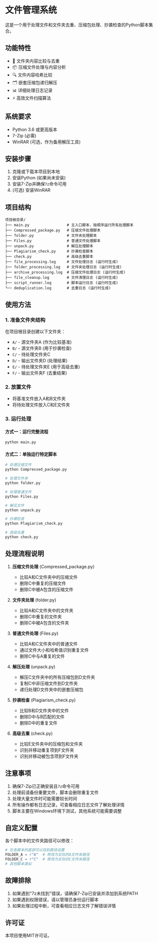 # 文件管理系统

这是一个用于处理文件和文件夹去重、压缩包处理、抄袭检查的Python脚本集合。

## 功能特性

- 📁 文件夹内容比较与去重
- 📦 压缩文件处理与内容分析
- 🔍 文件内容哈希比较
- 🗂️ 嵌套压缩包递归解压
- 📊 详细处理日志记录
- ⚡ 高效文件扫描算法

## 系统要求

- Python 3.6 或更高版本
- 7-Zip (必需)
- WinRAR (可选，作为备用解压工具)

## 安装步骤

1. 克隆或下载本项目到本地
2. 安装Python (如果尚未安装)
3. 安装7-Zip并确保`7z`命令可用
4. (可选) 安装WinRAR

## 项目结构

```
项目根目录/
├── main.py                 # 主入口脚本，按顺序运行所有处理脚本
├── Compressed_package.py   # 压缩文件处理脚本
├── folder.py               # 文件夹处理脚本
├── Files.py                # 普通文件处理脚本
├── unpack.py               # 解压处理脚本
├── Plagiarism_check.py     # 抄袭检查脚本
├── check.py                # 高级去重脚本
├── file_processing.log     # 文件处理日志 (运行时生成)
├── folder_processing.log   # 文件夹处理日志 (运行时生成)
├── archive_processing.log  # 压缩文件处理日志 (运行时生成)
├── file_cleanup.log        # 文件清理日志 (运行时生成)
├── script_runner.log       # 脚本运行日志 (运行时生成)
└── deduplication.log       # 去重日志 (运行时生成)
```

## 使用方法

### 1. 准备文件夹结构

在项目根目录创建以下文件夹：

- `A/` - 源文件夹A (作为比较基准)
- `B/` - 源文件夹B (用于抄袭检查)
- `C/` - 待处理文件夹C
- `D/` - 输出文件夹D (处理结果)
- `E/` - 待处理文件夹E (用于高级去重)
- `F/` - 输出文件夹F (去重结果)

### 2. 放置文件

- 将基准文件放入A和B文件夹
- 将待处理文件放入C和E文件夹

### 3. 运行处理

#### 方式一：运行完整流程
```bash
python main.py
```

#### 方式二：单独运行特定脚本
```bash
# 处理压缩文件
python Compressed_package.py

# 处理文件夹
python folder.py

# 处理普通文件
python Files.py

# 解压文件
python unpack.py

# 抄袭检查
python Plagiarism_check.py

# 高级去重
python check.py
```

## 处理流程说明

1. **压缩文件处理** (Compressed_package.py)
   - 比较A和C文件夹中的压缩文件
   - 删除C中重复的压缩文件
   - 删除C中被A包含的压缩文件

2. **文件夹处理** (folder.py)
   - 比较A和C文件夹中的文件夹
   - 删除C中重复的文件夹
   - 删除C中被A包含的文件夹

3. **普通文件处理** (Files.py)
   - 比较A和C文件夹中的普通文件
   - 通过文件大小和哈希值识别重复文件
   - 删除C中与A重复的文件

4. **解压处理** (unpack.py)
   - 解压C文件夹中的所有压缩包到D文件夹
   - 复制C中非压缩文件到D文件夹
   - 递归处理D文件夹中的嵌套压缩包

5. **抄袭检查** (Plagiarism_check.py)
   - 比较B和D文件夹中的文件
   - 删除D中与B匹配的文件
   - 删除D中的重复文件

6. **高级去重** (check.py)
   - 比较E文件夹中的压缩包和文件夹
   - 识别并移动重复项到F文件夹
   - 识别并移动被包含项到F文件夹

## 注意事项

1. 确保7-Zip已正确安装且`7z`命令可用
2. 处理前请备份重要文件，脚本会删除重复文件
3. 处理大量文件时可能需要较长时间
4. 所有操作都有日志记录，可查看相应日志文件了解处理详情
5. 脚本主要在Windows环境下测试，其他系统可能需要调整

## 自定义配置

各个脚本中的文件夹路径可以修改：

```python
# 在各脚本的底部可以找到路径设置
FOLDER_A = r"A"  # 修改为实际的A文件夹路径
FOLDER_C = r"C"  # 修改为实际的C文件夹路径
# 其他脚本类似
```

## 故障排除

1. 如果遇到"7z未找到"错误，请确保7-Zip已安装并添加到系统PATH
2. 如果遇到权限错误，请以管理员身份运行脚本
3. 如果处理过程中断，可查看相应日志文件了解错误详情

## 许可证

本项目使用MIT许可证。
